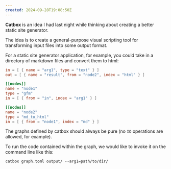 ```yaml
---
created: 2024-09-28T19:08:50Z
---
```


**Catbox** is an idea I had last night while thinking about creating a better static site generator.

The idea is to create a general-purpose visual scripting tool for transforming input files into some output format.

For a static site generator application, for example, you could take in a directory of markdown files and convert them to html:

```toml
in = [ { name = "arg1", type = "text" } ]
out = [ { name = "result", from = "node2", index = "html" } ]

[[nodes]]
name = "node1"
type = "gfm"
in = [ { from = "in", index = "arg1" } ]

[[nodes]]
name = "node2"
type = "md_to_html"
in = [ { from = "node1", index = "md" } ]
```

The graphs defined by catbox should always be pure (no `IO` operations are allowed, for example).

To run the code contained within the graph, we would like to invoke it on the command line like this:

```
catbox graph.toml output/ --arg1=path/to/dir/
```